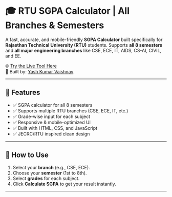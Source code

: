 # 🎓 RTU SGPA Calculator | All Branches & Semesters

A fast, accurate, and mobile-friendly **SGPA Calculator** built specifically for **Rajasthan Technical University (RTU)** students. Supports **all 8 semesters** and **all major engineering branches** like CSE, ECE, IT, AIDS, CS-AI, CIVIL, and EE.

🌐 [Try the Live Tool Here](https://yashvaishnav19.github.io/RTU-SGPA-CALC-ALL-BRANCH/)  
🔧 Built by: [Yash Kumar Vaishnav](https://github.com/YashVaishnav19)

---

## 🚀 Features

- ✅ SGPA calculator for all 8 semesters
- ✅ Supports multiple RTU branches (CSE, ECE, IT, etc.)
- ✅ Grade-wise input for each subject
- ✅ Responsive & mobile-optimized UI
- ✅ Built with HTML, CSS, and JavaScript
- ✅ JECRC/RTU inspired clean design

---

## 🎯 How to Use

1. Select your **branch** (e.g., CSE, ECE).
2. Choose your **semester** (1st to 8th).
3. Select **grades** for each subject.
4. Click **Calculate SGPA** to get your result instantly.

---
